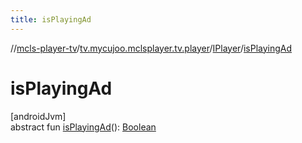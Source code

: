 ```yaml
---
title: isPlayingAd
---
```

//[mcls-player-tv](../../../index.html)/[tv.mycujoo.mclsplayer.tv.player](../index.html)/[IPlayer](index.html)/[isPlayingAd](is-playing-ad.html)



# isPlayingAd



[androidJvm]\
abstract fun [isPlayingAd](is-playing-ad.html)(): [Boolean](https://kotlinlang.org/api/latest/jvm/stdlib/kotlin/-boolean/index.html)




